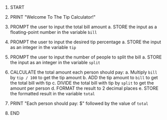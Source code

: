 1. START

2. PRINT "Welcome To The Tip Calculator!"

3. PROMPT the user to input the total bill amount
   a. STORE the input as a floating-point number in the variable `bill`

4. PROMPT the user to input the desired tip percentage
   a. STORE the input as an integer in the variable `tip`

5. PROMPT the user to input the number of people to split the bill
   a. STORE the input as an integer in the variable `split`

6. CALCULATE the total amount each person should pay:
   a. Multiply `bill` by `tip / 100` to get the tip amount
   b. ADD the tip amount to `bill` to get the total bill with tip
   c. DIVIDE the total bill with tip by `split` to get the amount per person
   d. FORMAT the result to 2 decimal places
   e. STORE the formatted result in the variable `total`

7. PRINT "Each person should pay: $" followed by the value of `total`

8. END
